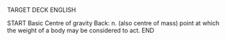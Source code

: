 TARGET DECK
ENGLISH

START
Basic
Centre of gravity
Back: n. (also centre of mass) point at which the weight of a body may be considered to act.
END
